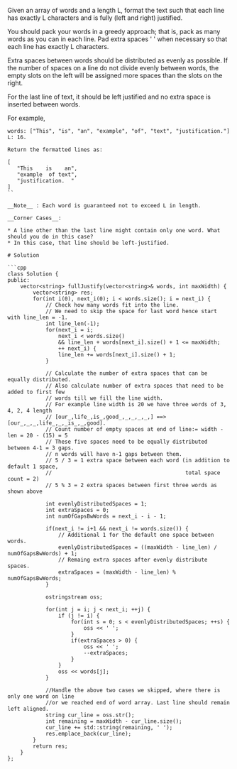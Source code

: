 Given an array of words and a length L, format the text such that each line has exactly L characters and is fully (left and right) justified.

You should pack your words in a greedy approach; that is, pack as many words as you can in each line. Pad extra spaces ' ' when necessary so that each line has exactly L characters.

Extra spaces between words should be distributed as evenly as possible. If the number of spaces on a line do not divide evenly between words, the empty slots on the left will be assigned more spaces than the slots on the right.

For the last line of text, it should be left justified and no extra space is inserted between words.

For example,

```
words: ["This", "is", "an", "example", "of", "text", "justification."]
L: 16.

Return the formatted lines as:

[
   "This    is    an",
   "example  of text",
   "justification.  "
]
``

__Note__ : Each word is guaranteed not to exceed L in length.

__Corner Cases__:

* A line other than the last line might contain only one word. What should you do in this case?  
* In this case, that line should be left-justified.  

# Solution

```cpp
class Solution {
public:
    vector<string> fullJustify(vector<string>& words, int maxWidth) {
        vector<string> res;
        for(int i(0), next_i(0); i < words.size(); i = next_i) {
            // Check how many words fit into the line.
            // We need to skip the space for last word hence start with line_len = -1.
            int line_len(-1);
            for(next_i = i; 
                next_i < words.size() 
                && line_len + words[next_i].size() + 1 <= maxWidth; 
                ++ next_i) {
                line_len += words[next_i].size() + 1;
            }
            
            // Calculate the number of extra spaces that can be equally distributed.
            // Also calculate number of extra spaces that need to be added to first few
            // words till we fill the line width.
            // For example line width is 20 we have three words of 3, 4, 2, 4 length
            // [our_,life_,is_,good_,_,_,_,_,] ==> [our_,_,_,life_,_,_is_,_,good].
            // Count number of empty spaces at end of line:= width - len = 20 - (15) = 5 
            // These five spaces need to be equally distributed between 4-1 = 3 gaps.
            // n words will have n-1 gaps between them.
            // 5 / 3 = 1 extra space between each word (in addition to default 1 space, 
            //                                          total space count = 2)
            // 5 % 3 = 2 extra spaces between first three words as shown above
            
            int evenlyDistributedSpaces = 1; 
            int extraSpaces = 0;
            int numOfGapsBwWords = next_i - i - 1; 
            
            if(next_i != i+1 && next_i != words.size()) {
                // Additional 1 for the default one space between words.
                evenlyDistributedSpaces = ((maxWidth - line_len) / numOfGapsBwWords) + 1;
                // Remaing extra spaces after evenly distribute spaces.
                extraSpaces = (maxWidth - line_len) % numOfGapsBwWords;
            }
            
            ostringstream oss;
            
            for(int j = i; j < next_i; ++j) {
                if (j != i) {
                    for(int s = 0; s < evenlyDistributedSpaces; ++s) {
                        oss << ' ';
                    }
                    if(extraSpaces > 0) {
                        oss << ' ';
                        --extraSpaces;
                    }
                }
                oss << words[j];
            }
            
            //Handle the above two cases we skipped, where there is only one word on line
            //or we reached end of word array. Last line should remain left aligned.
            string cur_line = oss.str();
            int remaining = maxWidth - cur_line.size();
            cur_line += std::string(remaining, ' ');
            res.emplace_back(cur_line);
        }
        return res;
    }
};
```
